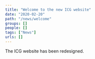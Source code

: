 ```yaml
---
title: "Welcome to the new ICG website"
date: "2020-02-20"
path: "/news/welcome"
groups: []
people: []
tags: ["News"]
urls: []
---
```


The ICG website has been redesigned.

<!-- endexcerpt -->
